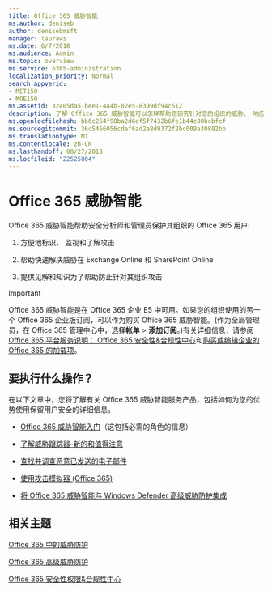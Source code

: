 ```yaml
---
title: Office 365 威胁智能
ms.author: deniseb
author: denisebmsft
manager: laurawi
ms.date: 6/7/2018
ms.audience: Admin
ms.topic: overview
ms.service: o365-administration
localization_priority: Normal
search.appverid:
- MET150
- MOE150
ms.assetid: 32405da5-bee1-4a4b-82e5-8399df94c512
description: 了解 Office 365 威胁智能可以怎样帮助您研究针对您的组织的威胁、 响应恶意软件和网络钓鱼，代表您检测到 Office 365 其他攻击和搜索威胁指标。威胁智能内置于 Office 365 E5 为安全性和遵从性的系统产品。
ms.openlocfilehash: bb6c254f90ba2d6ef5f7432b6fe1b44c80bcbfcf
ms.sourcegitcommit: 36c5466056cdef6ad2a8d9372f2bc009a30892bb
ms.translationtype: MT
ms.contentlocale: zh-CN
ms.lasthandoff: 08/27/2018
ms.locfileid: "22525804"
---
```

# <a name="office-365-threat-intelligence"></a>Office 365 威胁智能

Office 365 威胁智能帮助安全分析师和管理员保护其组织的 Office 365 用户:
  
1. 方便地标识、 监视和了解攻击
    
2. 帮助快速解决威胁在 Exchange Online 和 SharePoint Online
    
3. 提供见解和知识为了帮助防止针对其组织攻击
    
> [!IMPORTANT]
> Office 365 威胁智能是在 Office 365 企业 E5 中可用。如果您的组织使用的另一个 Office 365 企业版订阅，可以作为购买 Office 365 威胁智能。(作为全局管理员，在 Office 365 管理中心中，选择**帐单** \> **添加订阅**。)有关详细信息，请参阅[Office 365 平台服务说明： Office 365 安全性&amp;合规性中心](https://technet.microsoft.com/en-us/library/dn933793.aspx)和[购买或编辑企业的 Office 365 的加载项](https://support.office.com/article/4e7b57d6-b93b-457d-aecd-0ea58bff07a6)。 
  
## <a name="what-do-you-want-to-do"></a>要执行什么操作？

在以下文章中，您将了解有关 Office 365 威胁智能服务产品，包括如何为您的优势使用保留用户安全的详细信息。
  
- [Office 365 威胁智能入门](get-started-with-ti.md)（这包括必需的角色的信息） 
    
- [了解威胁跟踪器-新的和值得注意](threat-trackers.md)
    
- [查找并调查恶意已发送的电子邮件](investigate-malicious-email-that-was-delivered.md)
    
- [使用攻击模拟器 (Office 365)](attack-simulator.md)
    
- [将 Office 365 威胁智能与 Windows Defender 高级威胁防护集成](integrate-office-365-ti-with-wdatp.md)
    
## <a name="related-topics"></a>相关主题

[Office 365 中的威胁防护](protect-against-threats.md)
  
[Office 365 高级威胁防护](office-365-atp.md)
  
[Office 365 安全性权限&amp;合规性中心](permissions-in-the-security-and-compliance-center.md)
  

